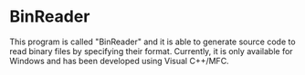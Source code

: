 # BinReader

This program is called "BinReader" and it is able to generate source code to read binary files by specifying their format.
Currently, it is only available for Windows and has been developed using Visual C++/MFC.
